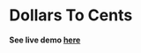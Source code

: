 Dollars To Cents
================

**See live demo [here](https://luc4sguilherme.github.io/dollars2cents/)**
